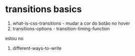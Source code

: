 # transitions basics

1. what-is-css-transitions - mudar a cor do botão no hover
1. transitions-options - transition-timing-function



estou no
1. different-ways-to-write
